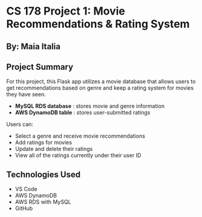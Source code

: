 # CS 178 Project 1: Movie Recommendations & Rating System
## By: Maia Italia

## Project Summary

For this project, this Flask app utilizes a movie database that allows users to get recommendations based on genre and keep a rating system for movies they have seen.

- **MySQL RDS database** : stores movie and genre information
- **AWS DynamoDB table** : stores user-submitted ratings

Users can:
- Select a genre and receive movie recommendations
- Add ratings for movies
- Update and delete their ratings
- View all of the ratings currently under their user ID

## Technologies Used

- VS Code
- AWS DynamoDB
- AWS RDS with MySQL
- GitHub
